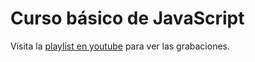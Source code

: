 # Curso básico de JavaScript
Visita la [playlist en youtube](https://www.youtube.com/playlist?list=PL5sBVAxporFupcdTxdg-WN_Q406My2Omb) para ver las grabaciones.
